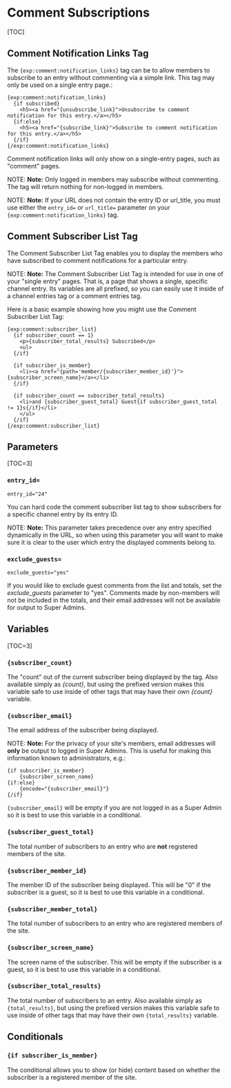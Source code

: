 <!--
    This source file is part of the open source project
    ExpressionEngine User Guide (https://github.com/ExpressionEngine/ExpressionEngine-User-Guide)

    @link      https://expressionengine.com/
    @copyright Copyright (c) 2003-2020, Packet Tide, LLC (https://ellislab.com)
    @license   https://expressionengine.com/license Licensed under Apache License, Version 2.0
-->

# Comment Subscriptions

[TOC]

## Comment Notification Links Tag

The `{exp:comment:notification_links}` tag can be to allow members to subscribe to an entry without commenting via a simple link. This tag may only be used on a single entry page.:

    {exp:comment:notification_links}
      {if subscribed}
        <h5><a href="{unsubscribe_link}">Unsubscribe to comment notification for this entry.</a></h5>
      {if:else}
        <h5><a href="{subscribe_link}">Subscribe to comment notification for this entry.</a></h5>
      {/if}
    {/exp:comment:notification_links}

Comment notification links will only show on a single-entry pages, such as "comment" pages.

NOTE: **Note:** Only logged in members may subscribe without commenting. The tag will return nothing for non-logged in members.

NOTE: **Note:** If your URL does not contain the entry ID or url_title, you must use either the `entry_id=` or `url_title=` parameter on your `{exp:comment:notification_links}` tag.

## Comment Subscriber List Tag

The Comment Subscriber List Tag enables you to display the members who have subscribed to comment notifications for a particular entry.

NOTE: **Note:** The Comment Subscriber List Tag is intended for use in one of your "single entry" pages. That is, a page that shows a single, specific channel entry. Its variables are all prefixed, so you can easily use it inside of a channel entries tag or a comment entries tag.

Here is a basic example showing how you might use the Comment Subscriber List Tag:

    {exp:comment:subscriber_list}
      {if subscriber_count == 1}
        <p>{subscriber_total_results} Subscribed</p>
        <ul>
      {/if}

      {if subscriber_is_member}
        <li><a href="{path='member/{subscriber_member_id}'}">{subscriber_screen_name}</a></li>
      {/if}

      {if subscriber_count == subscriber_total_results}
        <li>and {subscriber_guest_total} Guest{if subscriber_guest_total != 1}s{/if}</li>
        </ul>
      {/if}
    {/exp:comment:subscriber_list}

## Parameters

[TOC=3]

### `entry_id=`

    entry_id="24"

You can hard code the comment subscriber list tag to show subscribers for a specific channel entry by its entry ID.

NOTE: **Note:** This parameter takes precedence over any entry specified dynamically in the URL, so when using this parameter you will want to make sure it is clear to the user which entry the displayed comments belong to.

### `exclude_guests=`

    exclude_guests="yes"

If you would like to exclude guest comments from the list and totals, set the _exclude_guests_ parameter to "yes". Comments made by non-members will not be included in the totals, and their email addresses will not be available for output to Super Admins.

## Variables

[TOC=3]

### `{subscriber_count}`

The "count" out of the current subscriber being displayed by the tag. Also available simply as _{count}_, but using the prefixed version makes this variable safe to use inside of other tags that may have their own _{count}_ variable.

### `{subscriber_email}`

The email address of the subscriber being displayed.

NOTE: **Note:** For the privacy of your site's members, email addresses will **only** be output to logged in Super Admins. This is useful for making this information known to administrators, e.g.:

    {if subscriber_is_member}
        {subscriber_screen_name}
    {if:else}
        {encode="{subscriber_email}"}
    {/if}

`{subscriber_email}` will be empty if you are not logged in as a Super Admin so it is best to use this variable in a conditional.

### `{subscriber_guest_total}`

The total number of subscribers to an entry who are **not** registered members of the site.

### `{subscriber_member_id}`

The member ID of the subscriber being displayed. This will be "0" if the subscriber is a guest, so it is best to use this variable in a conditional.

### `{subscriber_member_total}`

The total number of subscribers to an entry who are registered members of the site.

### `{subscriber_screen_name}`

The screen name of the subscriber. This will be empty if the subscriber is a guest, so it is best to use this variable in a conditional.

### `{subscriber_total_results}`

The total number of subscribers to an entry. Also available simply as `{total_results}`, but using the prefixed version makes this variable safe to use inside of other tags that may have their own `{total_results}` variable.

## Conditionals

### `{if subscriber_is_member}`

The conditional allows you to show (or hide) content based on whether the subscriber is a registered member of the site.
